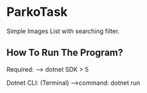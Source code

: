 # ParkoTask
Simple Images List with searching filter.

How To Run The Program?
------------------------
Required:
--> dotnet SDK > 5

Dotnet CLI: (Terminal)
-->command: dotnet run
